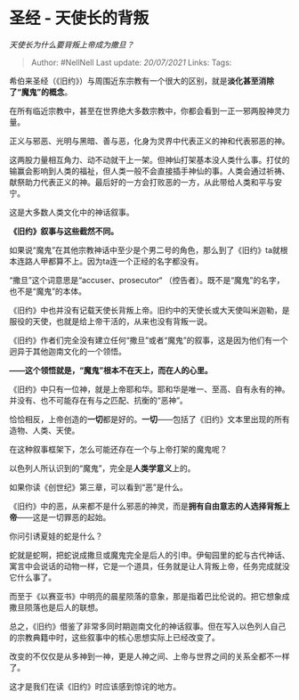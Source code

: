 # 圣经 - 天使长的背叛
*天使长为什么要背叛上帝成为撒旦？*


> Author: #NellNell 
Last update: *20/07/2021* 
Links:
Tags: 
  

希伯来圣经（《旧约》）与周围近东宗教有一个很大的区别，就是**淡化甚至消除了“魔鬼”的概念**。

在所有临近宗教中，甚至在世界绝大多数宗教中，你都会看到一正一邪两股神灵力量。

正义与邪恶、光明与黑暗、善与恶，化身为灵界中代表正义的神和代表邪恶的神。

这两股力量相互角力、动不动就干上一架。但神仙打架基本没人类什么事。打仗的输赢会影响到人类的福祉，但人类一般不会直接插手神仙的事。人类会通过祈祷、献祭助力代表正义的神。最后好的一方会打败恶的一方，从此带给人类和平与安宁。

这是大多数人类文化中的神话叙事。

**《旧约》叙事与这些截然不同。**

如果说“魔鬼”在其他宗教神话中至少是个男二号的角色，那么到了《旧约》ta就根本连路人甲都算不上。因为ta连一个正经的名字都没有。

“撒旦”这个词意思是“accuser、prosecutor“ （控告者）。既不是“魔鬼”的名字，也不是“魔鬼”的本体。

《旧约》中也并没有记载天使长背叛上帝。旧约中的天使长或大天使叫米迦勒，是服役的天使，也就是给上帝干活的，从来也没有背叛一说。

《旧约》作者们完全没有建立任何“撒旦”或者“魔鬼”的叙事，这是因为他们有一个迥异于其他迦南文化的一个领悟。

**——这个领悟就是，“魔鬼”根本不在天上，而在人的心里。**

《旧约》中只有一位神，就是上帝耶和华。耶和华是唯一、至高、自有永有的神。并没有、也不可能存在有与之匹配、抗衡的“恶神”。

恰恰相反，上帝创造的**一切**都是好的。**一切**——包括了《旧约》文本里出现的所有造物、人类、天使。

在这种叙事框架下，怎么可能还存在一个与上帝打架的魔鬼呢？

以色列人所认识到的“魔鬼”，完全是**人类学意义**上的。

如果你读《创世纪》第三章，可以看到“恶”是什么。

《旧约》中的恶，从来都不是什么邪恶的神灵，而是**拥有自由意志的人选择背叛上帝**——这是一切罪恶的起始。

你问引诱夏娃的蛇是什么？

蛇就是蛇啊，把蛇说成撒旦或魔鬼完全是后人的引申。伊甸园里的蛇与古代神话、寓言中会说话的动物一样，它是一个道具，任务就是让人背叛上帝，任务完成就没它什么事了。

而至于《以赛亚书》中明亮的晨星陨落的意象，那是指着巴比伦说的。把它想象成撒旦陨落也是后人的联想。

总之，《旧约》借鉴了非常多同时期迦南文化的神话叙事。但在写入以色列人自己的宗教典籍中时，这些叙事中的核心思想实际上已经改变了。

改变的不仅仅是从多神到一神，更是人神之间、上帝与世界之间的关系全都不一样了。

这才是我们在读《旧约》时应该感到惊诧的地方。